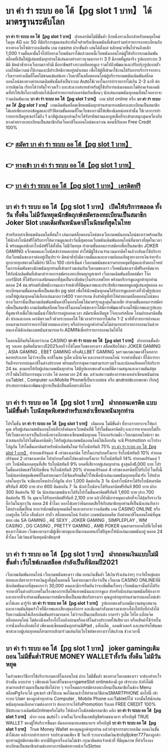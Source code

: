 # บา ค่า ร่า ระบบ ออ โต้【pg slot 1 บาท】  ได้มาตรฐานระดับโลก

**บา ค่า ร่า ระบบ ออ โต้【pg slot 1 บาท】** ฝากเครดิตไม่มีขั้นต่ำ  อีกหนึ่งทางเลือกสำหรับคนยุคใหม่ในยุค 4G และ 5G ที่มีบริการสุดแสนประทับใจสำหรับเซียนพนันที่เข้ามาร่วมทำรายการลงทะเบียนกับทางทางเว็บไซต์เราลงเดิมพัน เกม casino  ฝากขั้นต่ำ เล่นได้ตั้งแต่ หลักหน่วยขึ้นไปจนถึงหลัก 1,000 ร่วมตื่นตาตื่นใจไปกับทางเว็บพนันเราได้แล้วตอนนี้เว็บพนันออนไลน์ผู้ให้บริการเกมเดิมพันสล็อตที่เปิดให้ผู้เล่นพนันทุกท่านได้เล่นมาอย่างยาวนานมากกว่า 3 ปี มีภาพที่ดูสมจริง รูปแบบระบบ 3 มิติ
มิหนำซ้ำทางเว็บเกมเรายังมี มืออาชีพสร้างระบบที่คอยดูเล  รวมไปถึงพัฒนาและปรับปรุงรูปแบบตัวเกมให้มีความน่าใช้งานและมีประสิทธิภาพอยู่สม่ำเสมอ เพื่อให้ผู้ที่เข้ามาใช้งานได้รับการบริการจากทางเว็บเราอย่างเต็มที่โดยไม่ขาดแม้แต่น้อย เว็บคาสิโนสล็อตออนไลน์ผู้บริการเกมพนันเดิมพันสล็อตออนไลน์ของทางค่ายเกมเดิมพันนั้นยังเป็นระบบ Autoใช้เวลาในการทำรายการไม่เกิน 2-3 นาที ต่อการเติมเงิน เรียกได้ว่าทันใจรวดเร็ว และสะดวกสบายสำหรับผู้ใช้บริการแน่นอนและไม่ต้องแจ้งแอดมินที่ทำให้เสียโอกาสอีกต่อไปเมื่อทำรายการฝากเครดิตกับเพื่อนๆ
นักเล่นเกมพนันทุกคนที่สนใจอยากจะร่วมเดิมพันเกม **บา ค่า ร่า ระบบ ออ โต้【pg slot 1 บาท】** เกม slot online หรือ ***บา ค่า ร่า ระบบ ออ โต้【pg slot 1 บาท】*** เกมเดิมพันสล็อตเซียนพนันทุกท่านสามารถสมัครลงทะเบียนเป็นสมาชิกได้เลยเพียงกรอกข้อมูลและปรัวัติตามขั้นตอนที่ในเว็บของเรามีให้เพียงนิดหน่อยเท่านั้น ใช้เวลาการทำรายการเปิดยูสเซอร์ไม่ถึง 1 นาทีผู้เล่นทุกท่านก็จะได้รับรหัสผ่านและยูสเพื่อที่จะเข้ามาสนุกสุดเหวี่ยงกับทางค่ายเราลงทะเบียนเป็นสมาชิกกับเว็บคาสิโนออนไลน์ของเราณ ตอนนี้รับเลย Free Credit 100%

## 👉 [สมัคร บา ค่า ร่า ระบบ ออ โต้【pg slot 1 บาท】](https://archa888.com/)
## 👉 [ทางเข้า บา ค่า ร่า ระบบ ออ โต้【pg slot 1 บาท】](https://archa888.com/)
## 👉 [บา ค่า ร่า ระบบ ออ โต้【pg slot 1 บาท】 เครดิตฟรี](https://archa888.com/)

## บา ค่า ร่า ระบบ ออ โต้【pg slot 1 บาท】 เปิดให้บริการตลอด ทั้งวัน ทั้งคืน ไม่มีวันหยุดนักขัตฤกษ์สมัครลงทะเบียนเป็นสมาชิก Joker Slot เกมเดิมพันพนันคาสิโนนิยมที่สุดในไทย

สำหรับเหล่าเซียนพนันคนใดที่สนใจ เล่นเกมสล็อตออนไลน์ของเว็บเกมพนันออนไลน์ของเราพร้อมเปิดให้นักล่าโบนัสฟรีได้รับการให้ความดูแลแล้ววันนี้สุดยอดเว็บพนันเดิมพันออนไลน์ที่มาแรงที่สุดในเวลานี้ พร้อมดูแลนักล่าโบนัสฟรีได้ทั้งคืน ไม่มีวันหยุด ทำตามขั้นตอนการสมัครเพื่อเป็นสมาชิก JOKER GAMING แจ็กพอตและโบนัสเข้าง่ายแตกบ่อย ทำให้มีผู้ใช้งานจำนวนมากติดใจแล้วกลับมาใช้บริการกับเว็บพนันของเราต่ออยู่เป็นประจำ มิหนำซ้ำยังมีความมั่นคงและความปลอดภัยสูงทางการเงินจ่ายจริงทุกบาททุกสตางค์ไม่มีประวัติโกง 100 เปอร์เซ็นต์ เว็บเกมพนันของเราครอบคลุมที่สุดและยังตอบโจทย์ในการเดิมพันของนักพนันทุกท่านที่เข้ามาร่วมเล่นกับเว็บเกมของเรา
เว็บพนันของเรามีฟรีเครดิตแจกให้กับนักเดิมพันที่เข้ามาทำรายการสมัครลงทะเบียนทุกยูสเซอร์ เว็บเกมเดิมพันสล็อตสมัคร โจ๊กเกอร์Slot ที่ได้รับกระแสนิยมมากที่สุดเป็นระดับต้นๆในประเทศไทย พร้อมบริการดูแลลูกค้าทุกท่านตลอด 24 ชม.พร้อมยังมีพนักงานและเจ้าหน้าที่ที่มีคุณภาพและประสิทธิภาพคอยดูแลผู้เล่นอยู่ตลอด ลงทะเบียนตามขั้นตอนเพื่อเป็นสมาชิก pg slot เพื่อให้นักพนันทุกคนได้รับการดูแลอย่างทั่วถึงมีรูปแบบเกมให้ผู้เล่นทุกคนได้เลือกเล่นมากกว่า400 รายการเกม
สิ่งสำคัญที่ทำให้ค่ายเกมสล็อตออนไลน์ของทางเว็บเรานั้นเป็นเกมเดิมพันพนันคาสิโนออนไลน์ได้มาตรฐานสูงสุดในเอเชีย ทำตามขั้นตอนการสมัครเพื่อเป็นสมาชิก  เกมเดิมพันสล็อตเว็บคาสิโนออนไลน์ของเราได้มีการพัฒนาตัวเกมให้มีภาพและรูปแบบที่ดูสมจริงเพื่อให้เกมนั้นน่าใช้บริการอยู่ตลอดเวลา สมัครเพื่อเปิดยูส โจ๊กเกอร์สล็อต โอนฝากเครดิตขั้นต่ำ ฝากและถอน เครดิตรวดเร็วด้วยระบบออโต้ ใช้เวลาทำรายการไม่เกิน 1-2 นาทีทั้งรายการฝากและถอนสามารถทำรายการได้ด้วยตนเองง่ายๆ หรือถ้าหากลูกค้าท่านใดไม่สามารถทำรายการถอนเงินด้วยตนเองได้นักเล่นเกมพนันสามารถแจ้ง ADMINเพื่อทำรายการถอนเงินให้ได้

ในตอนนี้ยืนยันได้เลยว่าเกม CASINO **บา ค่า ร่า ระบบ ออ โต้【pg slot 1 บาท】** ฝากถอนขั้นต่ำทรู วอเลท สุดฮิตที่มาแรงปี2021เลยก็ว่าได้โดยเว็บของทางเรา สล็อตXoได้นำ JOKER GAMING , ASIA GAMING , EBET GAMING หรือALLBET GAMING จุดรวมเกมเกมคาสิโนหลากหลายประเภท ไม่ว่าจะเป็น คาสิโนสด รูเล็ต แบ็กแจ๊ค และบาคาร่าออนไลน์ จากค่ายชั้นนำ ที่ได้การการันตีจากจากบ่อนคาสิโนต่างประเทศ พร้อมบริการสุดความสามารถรวดเร็วและปลอดภัยคอยให้บริการ 24 ชม. มามอบให้กับผู้เล่นเกมพนันทุกท่าน ได้มีรูปแบบของตัวเกมที่มีความสนุกและความมันส์สุดเร้าใจมันไปกับการหมุนวงวล้อ ได้ ตลอดเวลา 24 ชม. แล้วแต่ความต้องการของเหล่าเซียนพนันผ่านบนTablet , Computer และMobile Phoneที่เป็นระบบios หรือ androidแบบพกพา เรียนรู้ประสบการณ์และพัฒนาสู่การเป็นนักปั่นสล็อตระดับโลก

## บา ค่า ร่า ระบบ ออ โต้【pg slot 1 บาท】 ฝากถอนเครดิต แบบไม่มีขั้นต่ำ โบนัสสุดพิเศษสำหรับเหล่าเซียนพนันทุกท่าน

โปรโมชั่น **บา ค่า ร่า ระบบ ออ โต้【pg slot 1 บาท】** เติมถอน ไม่มีขั้นต่ำ ที่ทางเราอยากจะให้แก่  คุณ หรือผู้เล่นเกมพนันออนไลน์ที่กำลังค้นหาเว็บพนันที่มี โปรโมชั่นเครดิตดีๆ และการแจกแบบไม่กั๊ก ให้เว็บของทางเราเป็นอีกหนึ่งทางเลือกของเซียนพนันทุกคน โจ๊กเกอร์เกมมิ่ง เว็บเกมออนไลน์เรา ขอนำเสนอกับโปรโมชั่นเครดิตดีๆ ให้กับผู้เล่นเกมพนันออนไลน์ได้เลือกกัน จะมี Promotion อะไรบ้างไปดูกัน
โปรโมชั่นเครดิตสำหรับนักเดิมพันใหม่ รับโบนัสทันที 75% [บา ค่า ร่า ระบบ ออ โต้【pg slot 1 บาท】](https://archa888.com/) ทำยอดเทิร์นแค่ 4 เท่าของเครดิต
โปรในการฝากครั้งแรก รับโบนัสทันที 10% ทำยอดเทิร์นแค่ 2 เท่าของเครดิต
โปรฝากครั้งต่อไปของฝากครั้งแรก รับโบนัสทันที 14% ทำยอดเทิร์นแค่ 1 เท่า
โบนัสคืนยอดทุนที่เสีย รับโบนัสทันที 9% ยอดที่เสียจากผู้เล่นทุกท่าน สูงสุดถึง6,000 บาท
โปรโมชั่นเครดิตแชร์ให้กับเพื่อน รับโบนัสทันที 20% ทำยอดเทิร์นแค่ 4 เท่าของเครดิตที่ได้รับไป
ในทั้งนี้โบนัสเครดิตสุดพิเศษที่ในค่ายเกมเราได้จัดเตรียมขึ้นไว้ให้เพื่อนักเล่นเกมพนันทุกคนที่น่ารัก โปรฝากเล่นในทุกวัน จะมีแบบไหนบ้างไปดูกัน
ฝาก 1,000 ติดต่อกัน 3 วัน นักล่าโบนัสจะได้รับโบนัสเครดิตฟรีทันที 400 บาท
ฝาก 600 ติดต่อกัน 7 วัน นักล่าโบนัสจะได้รับเครดิตฟรีทันที 900 บาท
ฝาก 300 ติดต่อกัน 10 วัน นักเล่นเกมพนันจะได้รับโปรโมชั่นเครดิตฟรีทันที 1,600 บาท
ฝาก 700 ติดต่อกัน 15 วัน คุณจะได้รับเครดิตฟรีทันที 2,100 บาท
แล้วก็ยังมีการหมุนกงล้อที่จะได้ลุ้นรับรางวัลบิ๊กวินในทุกๆวัน ตลอด 24 ชั่วโมง บอกได้เลยว่าคืนยอดเสียให้กับสมาชิกทุกท่านที่เป็นนักเล่นกับเราได้อย่างเต็มเปี่ยม หากว่านักพนันทุกคนติดใจและอยากจะวางเดิมพัน เกม CASINO ONLINE หรือเกมรูเล็ต ไฮโล เสือมังกร กำถั่ว สล็อตออนไลน์ ยิงปลา เกมพนันยอดฮิต กับค่ายคาสิโนออนไลน์ที่คุณชอบ เช่น SA GAMING , AE SEXY , JOKER GAMING , SIMPLEPLAY , WM CASINO , DG CASINO , PRETTY GAMING , AMB POKER  คุณสามารถกดไปที่เว็บไซต์ของเราได้เลย เว็บของทางเรามีผู้เชี่ยวชาญและทีมงานคอยแก้ไขปัญหาให้นักเล่นเกมพนันอยู่ ตลอด 24 ชั่วโมง ไม่เว้นแต่วันหยุดนักขัตฤกษ์

## บา ค่า ร่า ระบบ ออ โต้【pg slot 1 บาท】 ฝากถอนเงินแบบไม่มีขั้นต่ำ  เว็บไซต์เกมสล็อต กำลังเป็นที่นิยมปี2021

เว็บเกมเดิมพันออนไลน์ เว็บเกมพนันของเรา เติม ถอนเงินขั้นต่ำ ได้เงินจริงเล่นง่ายๆ รางวัลใหญ่แตกบ่อยและอัตราการจ่ายเงินสูงที่สุดในตอนนี้ ในค่ายเกมเราถือว่าเป็น เว็บเกม CASINO ONLINEที่มีนักเดิมพันมากที่สุดมากกว่า 30,000 คนและมีการยืนยันว่าจะเพิ่มขึ้นเรื่อยๆ เว็บพนันเรานั้นยังได้รับจากคาสิโนต่างประเทศในเรื่องของการเปิดให้แทงพนันและการดูแล สำหรับนักเล่นเกมพนันที่ต้องการและอยากที่จะทำตามขั้นตอนการสมัครเพื่อเป็นสมาชิกกับทางเรา คุณลูกค้าทุกท่านสามารถแอดไลน์เข้ามาได้เลย
	มารู้จัก **บา ค่า ร่า ระบบ ออ โต้【pg slot 1 บาท】** รูปแบบของตัวเกมมีความสนุกสนานและความมันส์สุดเร้าใจที่มีภาพและเสียงสุดอลังการ และมีเกมกำลังมาแรงแซงทางโค้งให้กับที่กำลังได้รับความนิยมได้เลือกเดิมพันอย่างมากมาย  ไม่ว่าจะเป็นเกมป๊อกเด้ง บาคาร่า รูเล็ต ไฮโล แบ็กแจ๊ค สล็อตออนไลน์ ไม่ต้องนั่งเครื่องไปไกลถึงบ่อนหรือคาสิโนต่างประเทศให้เสียเวลา หรือเสียค่าใช้จ่ายในการนั่งเครื่องอีกต่อไป เพียงแค่เซียนพนันทุกท่านมีiPad , แท็บเล็ต , คอมพิวเตอร์ และสมาร์ทโฟนพกพาสะดวกผู้เล่นทุกคนก็สามารถเข้ามาร่วมเล่นกับเว็บไซต์ของทางเราได้แล้วณ ช่วงเวลานี้

## บา ค่า ร่า ระบบ ออ โต้【pg slot 1 บาท】 joker gamingเติมถอน ไม่มีขั้นต่ำTRUE MONEY WALLETทั้งวัน ทั้งคืน ไม่มีวันหยุด

ในส่วนของวิธีการใช้บริการเกมคาสิโนออนไลน์ ฝาก ไม่มีขั้นต่ำ ของทางเว็บเกมของเรา จะต้องทำอะไรบ้างนั้น แบบง่าย ๆ เพียงแค่เว็บคาสิโนของเราgameSlot onlineต้องมี ยูส เข้าระบบ ถ้ายังไม่มีสามารถเข้าร่วมมาเป็นสมาชิกได้ง่าย ๆ จากโหมดการสมัครลงทะเบียนเป็นสมาชิกในช่อง Menu สล็อตPgจึงจะได้ ยูสเซอร์ เข้าใช้งาน พอได้มาแล้วให้ทำตามวิธีผ่านSMARTPHONE ต่อไปนี้
เข้าระบบ User  ของลูกค้าทุกท่าน Computer , Mobile Phone และTabletก็ได้
จากนั้นให้นักเล่นพนันทุกคนเลือกความต้องการว่า ต้องการจะได้รับPromotion รับเลย FREE CREDIT 100% SlotเกมวางเดิมพันOnlineหรือไม่รับ
ให้นักล่าโบนัสสมัครสมาชิก คลิก **บา ค่า ร่า ระบบ ออ โต้【pg slot 1 บาท】** ฝาก-ถอน autoไว ภาพในเว็บจะขึ้นเลขบัญชีพร้อมธนาคาร หรือบัญชี TRUE WALLET ของผู้ให้บริการขึ้นมา
คัดลอกหมายเลขธนาคาร หรือบัญชี **บา ค่า ร่า ระบบ ออ โต้【pg slot 1 บาท】** True Money Wallet ของคุณลูกค้าทุกท่าน แล้วทำธุรกรรมระบบเติม ถอนเงินขั้นต่ำได้เลย
หลังจากทำรายการ รอประมาณเพียง 8 วินาที ระบบจะเติมเงินเข้าบัญชีjoker777ของลูกค้าทุกท่านผู้สมัครสมาชิก
หากมีปัญหาเรื่องเงินไม่เข้า กรุณาติดต่อเจ้าหน้าที่ ที่มีคุณภาพ ที่ทำเรื่องลงทะเบียนเป็นสมาชิกผ่านช่องทางการติดต่อทางหน้าเว็บSlotxo


